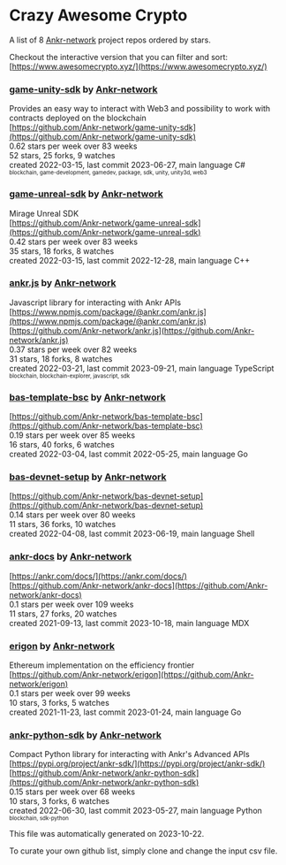 # Crazy Awesome Crypto
A list of 8 [Ankr-network](https://github.com/Ankr-network) project repos ordered by stars.  

Checkout the interactive version that you can filter and sort: 
[https://www.awesomecrypto.xyz/](https://www.awesomecrypto.xyz/)  


### [game-unity-sdk](https://github.com/Ankr-network/game-unity-sdk) by [Ankr-network](https://github.com/Ankr-network)  
Provides an easy way to interact with Web3 and possibility to work with contracts deployed on the blockchain  
[https://github.com/Ankr-network/game-unity-sdk](https://github.com/Ankr-network/game-unity-sdk)  
0.62 stars per week over 83 weeks  
52 stars, 25 forks, 9 watches  
created 2022-03-15, last commit 2023-06-27, main language C#  
<sub><sup>blockchain, game-development, gamedev, package, sdk, unity, unity3d, web3</sup></sub>


### [game-unreal-sdk](https://github.com/Ankr-network/game-unreal-sdk) by [Ankr-network](https://github.com/Ankr-network)  
Mirage Unreal SDK  
[https://github.com/Ankr-network/game-unreal-sdk](https://github.com/Ankr-network/game-unreal-sdk)  
0.42 stars per week over 83 weeks  
35 stars, 18 forks, 8 watches  
created 2022-03-15, last commit 2022-12-28, main language C++  


### [ankr.js](https://github.com/Ankr-network/ankr.js) by [Ankr-network](https://github.com/Ankr-network)  
Javascript library for interacting with Ankr APIs  
[https://www.npmjs.com/package/@ankr.com/ankr.js](https://www.npmjs.com/package/@ankr.com/ankr.js)  
[https://github.com/Ankr-network/ankr.js](https://github.com/Ankr-network/ankr.js)  
0.37 stars per week over 82 weeks  
31 stars, 18 forks, 8 watches  
created 2022-03-21, last commit 2023-09-21, main language TypeScript  
<sub><sup>blockchain, blockchain-explorer, javascript, sdk</sup></sub>


### [bas-template-bsc](https://github.com/Ankr-network/bas-template-bsc) by [Ankr-network](https://github.com/Ankr-network)  
  
[https://github.com/Ankr-network/bas-template-bsc](https://github.com/Ankr-network/bas-template-bsc)  
0.19 stars per week over 85 weeks  
16 stars, 40 forks, 6 watches  
created 2022-03-04, last commit 2022-05-25, main language Go  


### [bas-devnet-setup](https://github.com/Ankr-network/bas-devnet-setup) by [Ankr-network](https://github.com/Ankr-network)  
  
[https://github.com/Ankr-network/bas-devnet-setup](https://github.com/Ankr-network/bas-devnet-setup)  
0.14 stars per week over 80 weeks  
11 stars, 36 forks, 10 watches  
created 2022-04-08, last commit 2023-06-19, main language Shell  


### [ankr-docs](https://github.com/Ankr-network/ankr-docs) by [Ankr-network](https://github.com/Ankr-network)  
  
[https://ankr.com/docs/](https://ankr.com/docs/)  
[https://github.com/Ankr-network/ankr-docs](https://github.com/Ankr-network/ankr-docs)  
0.1 stars per week over 109 weeks  
11 stars, 27 forks, 20 watches  
created 2021-09-13, last commit 2023-10-18, main language MDX  


### [erigon](https://github.com/Ankr-network/erigon) by [Ankr-network](https://github.com/Ankr-network)  
Ethereum implementation on the efficiency frontier  
[https://github.com/Ankr-network/erigon](https://github.com/Ankr-network/erigon)  
0.1 stars per week over 99 weeks  
10 stars, 3 forks, 5 watches  
created 2021-11-23, last commit 2023-01-24, main language Go  


### [ankr-python-sdk](https://github.com/Ankr-network/ankr-python-sdk) by [Ankr-network](https://github.com/Ankr-network)  
Compact Python library for interacting with Ankr's Advanced APIs  
[https://pypi.org/project/ankr-sdk/](https://pypi.org/project/ankr-sdk/)  
[https://github.com/Ankr-network/ankr-python-sdk](https://github.com/Ankr-network/ankr-python-sdk)  
0.15 stars per week over 68 weeks  
10 stars, 3 forks, 6 watches  
created 2022-06-30, last commit 2023-05-27, main language Python  
<sub><sup>blockchain, sdk-python</sup></sub>


This file was automatically generated on 2023-10-22.  

To curate your own github list, simply clone and change the input csv file.  